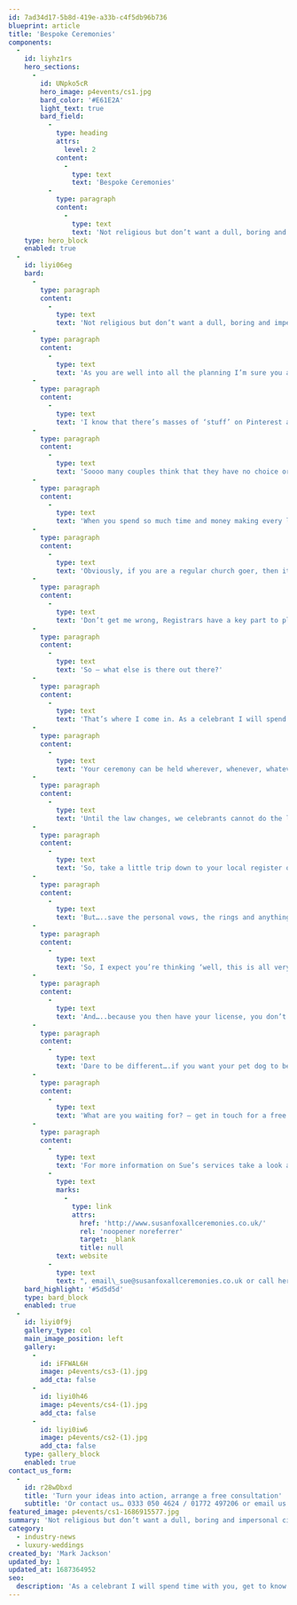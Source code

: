 ```yaml
---
id: 7ad34d17-5b8d-419e-a33b-c4f5db96b736
blueprint: article
title: 'Bespoke Ceremonies'
components:
  -
    id: liyhz1rs
    hero_sections:
      -
        id: UNpko5cR
        hero_image: p4events/cs1.jpg
        bard_color: '#E61E2A'
        light_text: true
        bard_field:
          -
            type: heading
            attrs:
              level: 2
            content:
              -
                type: text
                text: 'Bespoke Ceremonies'
          -
            type: paragraph
            content:
              -
                type: text
                text: 'Not religious but don’t want a dull, boring and impersonal civil ceremony? This guest blog from Celebrant Sue explains how you can have a bespoke ceremony personal to you.'
    type: hero_block
    enabled: true
  -
    id: liyi06eg
    bard:
      -
        type: paragraph
        content:
          -
            type: text
            text: 'Not religious but don’t want a dull, boring and impersonal civil ceremony? This guest blog from Celebrant Sue explains how you can have a bespoke ceremony personal to you.'
      -
        type: paragraph
        content:
          -
            type: text
            text: 'As you are well into all the planning I’m sure you already have a ‘to-do’ list that’s a mile long – but I’m going to add something that needs to whizz right to the top of that list: – your ceremony.'
      -
        type: paragraph
        content:
          -
            type: text
            text: 'I know that there’s masses of ‘stuff’ on Pinterest and social media and you can all too easily get side-lined by what everyone else thinks you should have, but don’t lose sight of the most important part of your day – the treasured words you will say to your loved one on your most special day – the most significant words you will ever exchange.'
      -
        type: paragraph
        content:
          -
            type: text
            text: 'Soooo many couples think that they have no choice or say over the content of their ceremony, believing that it’s a straight choice between church and registrar – wrong!! – so wrong 🙂'
      -
        type: paragraph
        content:
          -
            type: text
            text: 'When you spend so much time and money making every little detail perfect, ensuring it reflects who you really are as a couple, then shouldn’t your vows get the same treatment?'
      -
        type: paragraph
        content:
          -
            type: text
            text: 'Obviously, if you are a regular church goer, then it’s a done deal, and you will be saying your vows at the altar. But lots – and lots – of couples tell me that they don’t follow a faith but that they consider themselves spiritual. This doesn’t necessarily mean that they are anti-religion – but just that a church ceremony isn’t really their thing. So, they wind up getting the registrar out to the venue, and they swap 1 ‘one size fits all’ script for another, slightly different, ‘one size fits all script’.'
      -
        type: paragraph
        content:
          -
            type: text
            text: 'Don’t get me wrong, Registrars have a key part to play in legalising your marriage, but they are restricted regarding many aspects of it – such as time, location, content, including anything religious, music, and so on……..'
      -
        type: paragraph
        content:
          -
            type: text
            text: 'So – what else is there out there?'
      -
        type: paragraph
        content:
          -
            type: text
            text: 'That’s where I come in. As a celebrant I will spend time with you, get to know you (and you me) and carefully create a unique ceremony that really fits you and your personalities.'
      -
        type: paragraph
        content:
          -
            type: text
            text: 'Your ceremony can be held wherever, whenever, whatever time. – limited only by your imagination. You can choose every single aspect of the ceremony, including whether to weave in some special and beautiful symbolic elements such as a hand-fasting or Loving Cup.'
      -
        type: paragraph
        content:
          -
            type: text
            text: 'Until the law changes, we celebrants cannot do the legal bit – we are working on this I promise!'
      -
        type: paragraph
        content:
          -
            type: text
            text: 'So, take a little trip down to your local register office. You will need a couple of witnesses, choose a weekday, ask for a basic registration appointment, where you will exchange the legal vows (masses of them – 47 words a piece!), sign on the dotted – job done – legally wed. I’ll help you with this, so no panicking required.'
      -
        type: paragraph
        content:
          -
            type: text
            text: 'But…..save the personal vows, the rings and anything symbolic and beautiful that you would love to have on your wedding day for just that – your wedding day. Because all your guests see all this on your chosen date, as long as you don’t tell them, then no-one will know.'
      -
        type: paragraph
        content:
          -
            type: text
            text: 'So, I expect you’re thinking ‘well, this is all very lovely, but I bet it costs loooaaddss’ – not true actually – even with the fees for the Register Office (around £100, with all the docs you need), using a celebrant is often less, or similar, depending on where you live.'
      -
        type: paragraph
        content:
          -
            type: text
            text: 'And…..because you then have your license, you don’t need to book an expensive licensed venue if that’s not your style – you can literally be wed anywhere – your back garden, on the beach, in the woods, a favourite pub that doesn’t hold a license – go for it! It’s just about separating the 2 bits of getting married – liken it to registering a baby’s birth – the date on the birth certificate is never the date the bay was born – same principle exactly – QED 🙂 – I like these little Latin thingies, they sure are useful at times when we don’t have a handy sort of phrase about.'
      -
        type: paragraph
        content:
          -
            type: text
            text: 'Dare to be different….if you want your pet dog to be the ring bearer, you can. If you want Ave Maria played as you walk down the aisle, you can, if you want a sunset ceremony on the family farm, you can – getting the drift now?'
      -
        type: paragraph
        content:
          -
            type: text
            text: 'What are you waiting for? – get in touch for a free first meeting to bombard me with questions and find out how you and your guests will remember your ceremony for a long time to come.'
      -
        type: paragraph
        content:
          -
            type: text
            text: 'For more information on Sue’s services take a look at her '
          -
            type: text
            marks:
              -
                type: link
                attrs:
                  href: 'http://www.susanfoxallceremonies.co.uk/'
                  rel: 'noopener noreferrer'
                  target: _blank
                  title: null
            text: website
          -
            type: text
            text: ", email\_sue@susanfoxallceremonies.co.uk or call her on 07800 572127 – we recommend Sue wholeheartedly and looking forward to working with her again in the future."
    bard_highlight: '#5d5d5d'
    type: bard_block
    enabled: true
  -
    id: liyi0f9j
    gallery_type: col
    main_image_position: left
    gallery:
      -
        id: iFFWAL6H
        image: p4events/cs3-(1).jpg
        add_cta: false
      -
        id: liyi0h46
        image: p4events/cs4-(1).jpg
        add_cta: false
      -
        id: liyi0iw6
        image: p4events/cs2-(1).jpg
        add_cta: false
    type: gallery_block
    enabled: true
contact_us_form:
  -
    id: r28wDbxd
    title: 'Turn your ideas into action, arrange a free consultation'
    subtitle: 'Or contact us… 0333 050 4624 / 01772 497206 or email us: info@p4events.co.uk'
featured_image: p4events/cs1-1686915577.jpg
summary: 'Not religious but don’t want a dull, boring and impersonal civil ceremony? This guest blog from Celebrant Sue explains how you can have a bespoke ceremony personal to you.'
category:
  - industry-news
  - luxury-weddings
created_by: 'Mark Jackson'
updated_by: 1
updated_at: 1687364952
seo:
  description: 'As a celebrant I will spend time with you, get to know you (and you me) and carefully create a bespoke ceremony that really fits you and your personalities.'
---
```

